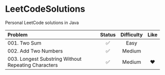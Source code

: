 # LeetCodeSolutions
Personal LeetCode solutions in Java

| Problem                                             | Status             | Difficulty| Like    |
| :------                                             | :------:           | :---:     | :-----: |
| 001. Two Sum                                        | :white_check_mark: | Easy      |         |
| 002. Add Two Numbers                                | :white_check_mark: | Medium    |         |
| 003. Longest Substring Without Repeating Characters | :white_check_mark: | Medium    | :heart: |
